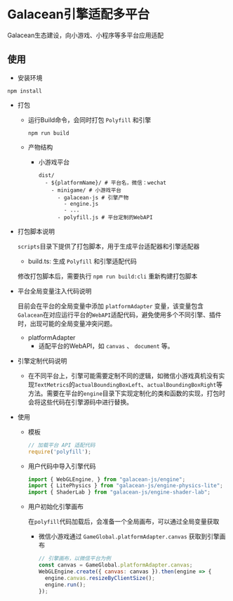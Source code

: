 # Galacean引擎适配多平台

Galacean生态建设，向小游戏、小程序等多平台应用适配

## 使用

- 安装环境
``` shell
npm install
```

- 打包
  - 运行Build命令，会同时打包 `Polyfill` 和引擎
    ``` shell
    npm run build
    ```

  - 产物结构
    - 小游戏平台
      ``` shell
      dist/
        - ${platformName}/ # 平台名，微信：wechat
          - minigame/ # 小游戏平台
            - galacean-js # 引擎产物
              - engine.js
              - ...
            - polyfill.js # 平台定制的WebAPI
      ```

- 打包脚本说明
  
  `scripts`目录下提供了打包脚本，用于生成平台适配器和引擎适配器
    - build.ts: 生成 `Polyfill` 和引擎适配代码
  
  修改打包脚本后，需要执行 `npm run build:cli` 重新构建打包脚本


- 平台全局变量注入代码说明

  目前会在平台的全局变量中添加 `platformAdapter` 变量，该变量包含`Galacean`在对应运行平台的`WebAPI`适配代码，避免使用多个不同引擎、插件时，出现可能的全局变量冲突问题。
  - platformAdapter
    - 适配平台的WebAPI，如 `canvas` 、 `document` 等。

- 引擎定制代码说明
  - 在不同平台上，引擎可能需要定制不同的逻辑，如微信小游戏真机没有实现`TextMetrics`的`actualBoundingBoxLeft`、`actualBoundingBoxRight`等方法。需要在平台的`engine`目录下实现定制化的类和函数的实现，打包时会将这些代码在引擎源码中进行替换。

- 使用
  - 模板
    ``` javascript
    // 加载平台 API 适配代码
    require('polyfill');
    ```

  - 用户代码中导入引擎代码
    ``` javascript
    import { WebGLEngine, } from "galacean-js/engine";
    import { LitePhysics } from "galacean-js/engine-physics-lite";
    import { ShaderLab } from "galacean-js/engine-shader-lab";
    ```

  - 用户初始化引擎画布

    在`polyfill`代码加载后，会准备一个全局画布，可以通过全局变量获取
    - 微信小游戏通过 `GameGlobal.platformAdapter.canvas` 获取到引擎画布
      ``` javascript
      // 引擎画布，以微信平台为例
      const canvas = GameGlobal.platformAdapter.canvas;
      WebGLEngine.create({ canvas: canvas }).then(engine => {
        engine.canvas.resizeByClientSize();
        engine.run();
      });
      ```
